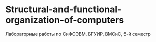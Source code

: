 # Structural-and-functional-organization-of-computers
Лабораторные работы по СиФОЭВМ, БГУИР, ВМСиС, 5-й семестр

